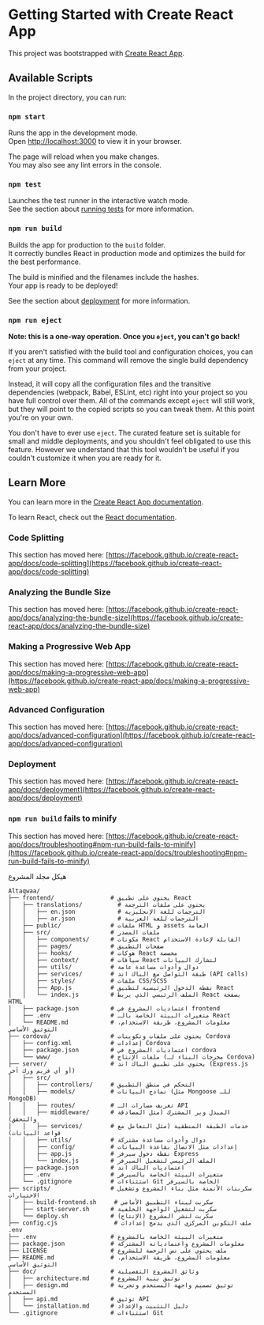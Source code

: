 # Getting Started with Create React App

This project was bootstrapped with [Create React App](https://github.com/facebook/create-react-app).

## Available Scripts

In the project directory, you can run:

### `npm start`

Runs the app in the development mode.\
Open [http://localhost:3000](http://localhost:3000) to view it in your browser.

The page will reload when you make changes.\
You may also see any lint errors in the console.

### `npm test`

Launches the test runner in the interactive watch mode.\
See the section about [running tests](https://facebook.github.io/create-react-app/docs/running-tests) for more information.

### `npm run build`

Builds the app for production to the `build` folder.\
It correctly bundles React in production mode and optimizes the build for the best performance.

The build is minified and the filenames include the hashes.\
Your app is ready to be deployed!

See the section about [deployment](https://facebook.github.io/create-react-app/docs/deployment) for more information.

### `npm run eject`

**Note: this is a one-way operation. Once you `eject`, you can't go back!**

If you aren't satisfied with the build tool and configuration choices, you can `eject` at any time. This command will remove the single build dependency from your project.

Instead, it will copy all the configuration files and the transitive dependencies (webpack, Babel, ESLint, etc) right into your project so you have full control over them. All of the commands except `eject` will still work, but they will point to the copied scripts so you can tweak them. At this point you're on your own.

You don't have to ever use `eject`. The curated feature set is suitable for small and middle deployments, and you shouldn't feel obligated to use this feature. However we understand that this tool wouldn't be useful if you couldn't customize it when you are ready for it.

## Learn More

You can learn more in the [Create React App documentation](https://facebook.github.io/create-react-app/docs/getting-started).

To learn React, check out the [React documentation](https://reactjs.org/).

### Code Splitting

This section has moved here: [https://facebook.github.io/create-react-app/docs/code-splitting](https://facebook.github.io/create-react-app/docs/code-splitting)

### Analyzing the Bundle Size

This section has moved here: [https://facebook.github.io/create-react-app/docs/analyzing-the-bundle-size](https://facebook.github.io/create-react-app/docs/analyzing-the-bundle-size)

### Making a Progressive Web App

This section has moved here: [https://facebook.github.io/create-react-app/docs/making-a-progressive-web-app](https://facebook.github.io/create-react-app/docs/making-a-progressive-web-app)

### Advanced Configuration

This section has moved here: [https://facebook.github.io/create-react-app/docs/advanced-configuration](https://facebook.github.io/create-react-app/docs/advanced-configuration)

### Deployment

This section has moved here: [https://facebook.github.io/create-react-app/docs/deployment](https://facebook.github.io/create-react-app/docs/deployment)

### `npm run build` fails to minify

This section has moved here: [https://facebook.github.io/create-react-app/docs/troubleshooting#npm-run-build-fails-to-minify](https://facebook.github.io/create-react-app/docs/troubleshooting#npm-run-build-fails-to-minify)

هيكل مجلد المشروع

```
Altaqwaa/
├── frontend/                # يحتوي على تطبيق React
│   ├── translations/          # يحتوي على ملفات الترجمة
│   │   ├── en.json            # الترجمات للغة الإنجليزية
│   │   ├── ar.json            # الترجمات للغة العربية
│   ├── public/              # ملفات HTML و assets العامة
│   ├── src/                 # ملفات المصدر
│   │   ├── components/      # مكونات React القابلة لإعادة الاستخدام
│   │   ├── pages/           # صفحات التطبيق
│   │   ├── hooks/           # هوكات React مخصصة
│   │   ├── context/         # سياقات React لتشارك البيانات
│   │   ├── utils/           # دوال وأدوات مساعدة عامة
│   │   ├── services/        # طبقة التواصل مع الباك اند (API calls)
│   │   ├── styles/          # ملفات CSS/SCSS
│   │   ├── App.js           # نقطة الدخول الرئيسية لتطبيق React
│   │   └── index.js         # الملف الرئيسي الذي يربط React بصفحة HTML
│   ├── package.json         # اعتماديات المشروع في frontend
│   ├── .env                 # متغيرات البيئة الخاصة بالـ React
│   └── README.md            # معلومات المشروع، طريقة الاستخدام، التوثيق الأساسي
├── cordova/                 # يحتوي على ملفات وتكوينات Cordova
│   ├── config.xml           # إعدادات Cordova
│   ├── package.json         # اعتماديات المشروع في cordova
│   └── www/                 # ملفات الإنتاج (مخرجات البناء لـ Cordova)
├── server/                  # يحتوي على تطبيق الباك اند (Express.js أو أي فريم ورك آخر)
│   ├── src/
│   │   ├── controllers/     # التحكم في منطق التطبيق
│   │   ├── models/          # نماذج البيانات (مثل Mongoose للـ MongoDB)
│   │   ├── routes/          # تعريف مسارات الـ API
│   │   ├── middleware/      # الميدل وير المشترك (مثل المصادقة والتحقق)
│   │   ├── services/        # خدمات الطبقة المنطقية (مثل التعامل مع قواعد البيانات)
│   │   ├── utils/           # دوال وأدوات مساعدة مشتركة
│   │   ├── config/          # إعدادات مثل الاتصال بقاعدة البيانات
│   │   ├── app.js           # نقطة دخول سيرفر Express
│   │   └── index.js         # الملف الرئيسي لتشغيل السيرفر
│   ├── package.json         # اعتماديات الباك اند
│   ├── .env                 # متغيرات البيئة الخاصة بالسيرفر
│   └── .gitignore           # استثناءات Git الخاصة بالسيرفر
├── scripts/                 # سكربتات الأتمتة مثل بناء المشروع وتشغيل الاختبارات
│   ├── build-frontend.sh     # سكربت لبناء التطبيق الأمامي
│   ├── start-server.sh      # سكربت لتشغيل الواجهة الخلفية
│   └── deploy.sh            # سكربت لنشر المشروع (الإنتاج)
├── config.cjs                # ملف التكوين المركزي الذي يدمج إعدادات .env
├── .env                     # متغيرات البيئة الخاصة بالمشروع
├── package.json             # معلومات المشروع واعتمادياته المشتركة
├── LICENSE                  # ملف يحتوي على نص الرخصة للمشروع
├── README.md                # معلومات المشروع، طريقة الاستخدام، التوثيق الأساسي
├── doc/                     # وثائق المشروع التفصيلية
│   ├── architecture.md      # توثيق بنية المشروع
│   ├── design.md            # توثيق تصميم واجهة المستخدم وتجربة المستخدم
│   ├── api.md               # توثيق API
│   └── installation.md      # دليل التثبيت والإعداد
└── .gitignore               # استثناءات Git
```
